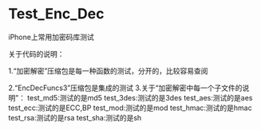 # Test_Enc_Dec
iPhone上常用加密码库测试

关于代码的说明：

1.“加密解密”压缩包是每一种函数的测试，分开的，比较容易查阅

2.“EncDecFuncs3”压缩包是集成的测试
3.关于“加密解密中每一个子文件的说明”：
	test_md5:测试的是md5
	test_3des:测试的是3des
	test_aes:测试的是aes
	test_ecc:测试的是ECC,BP
	test_mod:测试的是mod
	test_hmac:测试的是hmac
	test_rsa:测试的是rsa
	test_sha:测试的是sh

